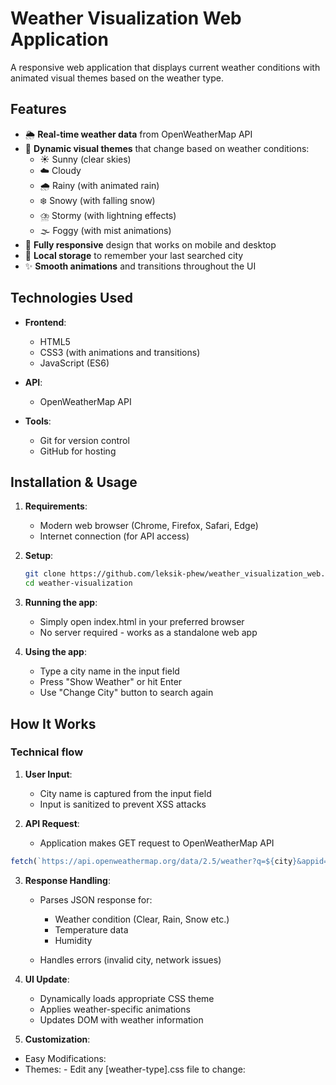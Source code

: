 # Weather Visualization Web Application

A responsive web application that displays current weather conditions with animated visual themes based on the weather type.

## Features

- 🌦 **Real-time weather data** from OpenWeatherMap API
- 🎨 **Dynamic visual themes** that change based on weather conditions:
  - ☀️ Sunny (clear skies)
  - ☁️ Cloudy 
  - 🌧️ Rainy (with animated rain)
  - ❄️ Snowy (with falling snow)
  - ⛈️ Stormy (with lightning effects)
  - 🌫️ Foggy (with mist animations)
- 📱 **Fully responsive** design that works on mobile and desktop
- 💾 **Local storage** to remember your last searched city
- ✨ **Smooth animations** and transitions throughout the UI

## Technologies Used

- **Frontend**:
  - HTML5
  - CSS3 (with animations and transitions)
  - JavaScript (ES6)
  
- **API**:
  - OpenWeatherMap API

- **Tools**:
  - Git for version control
  - GitHub for hosting

## Installation & Usage

1. **Requirements**:
   - Modern web browser (Chrome, Firefox, Safari, Edge)
   - Internet connection (for API access)

2. **Setup**:
   ```bash
   git clone https://github.com/leksik-phew/weather_visualization_web.git
   cd weather-visualization
   ```
3. **Running the app**:
   - Simply open index.html in your preferred browser
   - No server required - works as a standalone web app

4. **Using the app**:
   - Type a city name in the input field
   - Press "Show Weather" or hit Enter
   - Use "Change City" button to search again

## How It Works
### Technical flow

1. **User Input**:
   - City name is captured from the input field
   - Input is sanitized to prevent XSS attacks

2. **API Request**:
   - Application makes GET request to OpenWeatherMap API
  ```javascript
  fetch(`https://api.openweathermap.org/data/2.5/weather?q=${city}&appid=${apiKey}&units=metric`)
  ```

3. **Response Handling**:
   - Parses JSON response for:   
     - Weather condition (Clear, Rain, Snow etc.)
     - Temperature data
     - Humidity

   - Handles errors (invalid city, network issues)

4. **UI Update**:
   - Dynamically loads appropriate CSS theme
   - Applies weather-specific animations
   - Updates DOM with weather information

5. **Customization**:
  - Easy Modifications:
   - Themes:
    - Edit any [weather-type].css file to change:
